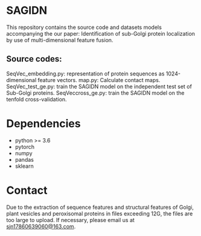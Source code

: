 # SAGIDN
This repository contains the source code and datasets models accompanying the our paper: Identification of sub-Golgi protein localization by use of multi-dimensional feature fusion.
## Source codes:
SeqVec_embedding.py: representation of protein sequences as 1024-dimensional feature vectors.
map.py: Calculate contact maps.
SeqVec_test_ge.py: train the SAGIDN model on the independent test set of Sub-Golgi proteins.
SeqVeccross_ge.py: train the SAGIDN model on the tenfold cross-validation.
# Dependencies
* python >= 3.6
* pytorch
* numpy
* pandas
* sklearn

# Contact
Due to the extraction of sequence features and structural features of Golgi, plant vesicles and peroxisomal proteins in files exceeding 12G, the files are too large to upload. If necessary, please email us at sjn17860639060@163.com.
